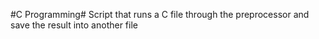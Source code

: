 #C Programming#
Script that runs a C file through the preprocessor and save the result into another file
